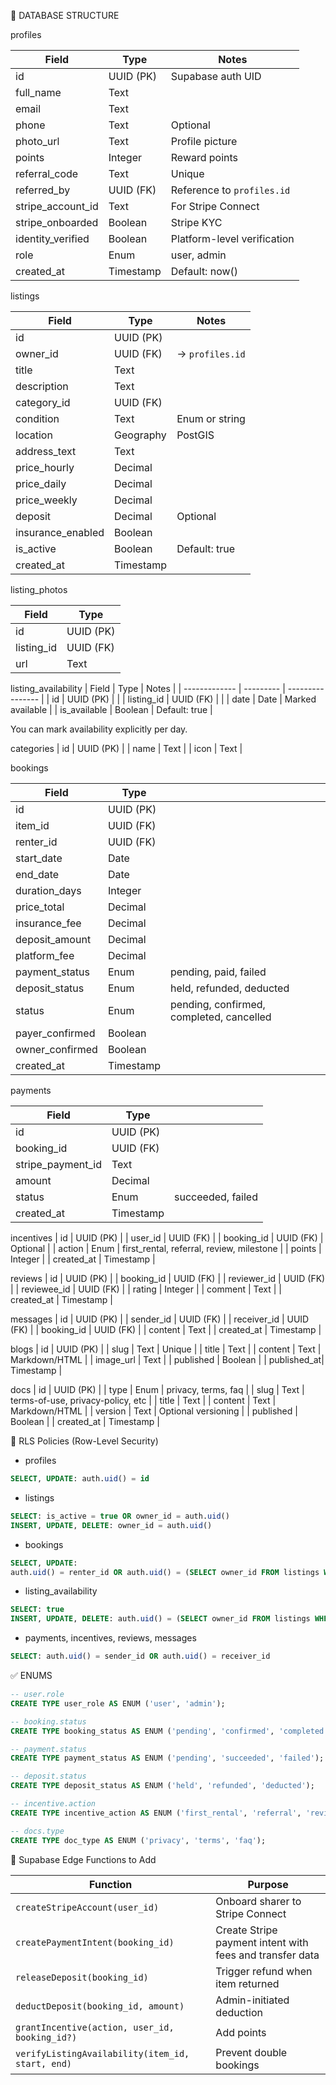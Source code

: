🧱 DATABASE STRUCTURE


profiles

| Field               | Type      | Notes                       |
| ------------------- | --------- | --------------------------- |
| id                  | UUID (PK) | Supabase auth UID           |
| full\_name          | Text      |                             |
| email               | Text      |                             |
| phone               | Text      | Optional                    |
| photo\_url          | Text      | Profile picture             |
| points              | Integer   | Reward points               |
| referral\_code      | Text      | Unique                      |
| referred\_by        | UUID (FK) | Reference to `profiles.id`  |
| stripe\_account\_id | Text      | For Stripe Connect          |
| stripe\_onboarded   | Boolean   | Stripe KYC                  |
| identity\_verified  | Boolean   | Platform-level verification |
| role                | Enum      | user, admin                 |
| created\_at         | Timestamp | Default: now()              |


listings

| Field              | Type      | Notes          |
| ------------------ | --------- | -------------- |
| id                 | UUID (PK) |                |
| owner\_id          | UUID (FK) | → `profiles.id`|
| title              | Text      |                |
| description        | Text      |                |
| category\_id       | UUID (FK) |                |
| condition          | Text      | Enum or string |
| location           | Geography | PostGIS        |
| address\_text      | Text      |                |
| price\_hourly      | Decimal   |                |
| price\_daily       | Decimal   |                |
| price\_weekly      | Decimal   |                |
| deposit            | Decimal   | Optional       |
| insurance\_enabled | Boolean   |                |
| is\_active         | Boolean   | Default: true  |
| created\_at        | Timestamp |                |


listing_photos

| Field       | Type      |
| ----------- | --------- |
| id          | UUID (PK) |
| listing\_id | UUID (FK) |
| url         | Text      |



listing_availability
| Field         | Type      | Notes            |
| ------------- | --------- | ---------------- |
| id            | UUID (PK) |                  |
| listing\_id   | UUID (FK) |                  |
| date          | Date      | Marked available |
| is\_available | Boolean   | Default: true    |


You can mark availability explicitly per day.


categories
| id | UUID (PK) |
| name | Text |
| icon | Text |


bookings

| Field            | Type      |                                          |
| ---------------- | --------- | ---------------------------------------- |
| id               | UUID (PK) |                                          |
| item\_id         | UUID (FK) |                                          |
| renter\_id       | UUID (FK) |                                          |
| start\_date      | Date      |                                          |
| end\_date        | Date      |                                          |
| duration\_days   | Integer   |                                          |
| price\_total     | Decimal   |                                          |
| insurance\_fee   | Decimal   |                                          |
| deposit\_amount  | Decimal   |                                          |
| platform\_fee    | Decimal   |                                          |
| payment\_status  | Enum      | pending, paid, failed                    |
| deposit\_status  | Enum      | held, refunded, deducted                 |
| status           | Enum      | pending, confirmed, completed, cancelled |
| payer\_confirmed | Boolean   |                                          |
| owner\_confirmed | Boolean   |                                          |
| created\_at      | Timestamp |                                          |


payments

| Field               | Type      |                   |
| ------------------- | --------- | ----------------- |
| id                  | UUID (PK) |                   |
| booking\_id         | UUID (FK) |                   |
| stripe\_payment\_id | Text      |                   |
| amount              | Decimal   |                   |
| status              | Enum      | succeeded, failed |
| created\_at         | Timestamp |                   |


incentives
| id | UUID (PK) |
| user_id | UUID (FK) |
| booking_id | UUID (FK) | Optional |
| action | Enum | first_rental, referral, review, milestone |
| points | Integer |
| created_at | Timestamp |

reviews
| id | UUID (PK) |
| booking_id | UUID (FK) |
| reviewer_id | UUID (FK) |
| reviewee_id | UUID (FK) |
| rating | Integer |
| comment | Text |
| created_at | Timestamp |

messages
| id | UUID (PK) |
| sender_id | UUID (FK) |
| receiver_id | UUID (FK) |
| booking_id | UUID (FK) |
| content | Text |
| created_at | Timestamp |

blogs
| id | UUID (PK) |
| slug | Text | Unique |
| title | Text |
| content | Text | Markdown/HTML |
| image_url | Text |
| published | Boolean |
| published_at| Timestamp |

docs
| id | UUID (PK) |
| type | Enum | privacy, terms, faq |
| slug | Text | terms-of-use, privacy-policy, etc |
| title | Text |
| content | Text | Markdown/HTML |
| version | Text | Optional versioning |
| published | Boolean |
| created_at | Timestamp |

🔐 RLS Policies (Row-Level Security)

- profiles
```sql
SELECT, UPDATE: auth.uid() = id
```

- listings
```sql
SELECT: is_active = true OR owner_id = auth.uid()
INSERT, UPDATE, DELETE: owner_id = auth.uid()
```

- bookings
```sql
SELECT, UPDATE:
auth.uid() = renter_id OR auth.uid() = (SELECT owner_id FROM listings WHERE id = item_id)
```

- listing_availability
```sql
SELECT: true
INSERT, UPDATE, DELETE: auth.uid() = (SELECT owner_id FROM listings WHERE id = listing_id)
```

- payments, incentives, reviews, messages
```sql
SELECT: auth.uid() = sender_id OR auth.uid() = receiver_id
```


✅ ENUMS
```sql
-- user.role
CREATE TYPE user_role AS ENUM ('user', 'admin');

-- booking.status
CREATE TYPE booking_status AS ENUM ('pending', 'confirmed', 'completed', 'cancelled');

-- payment.status
CREATE TYPE payment_status AS ENUM ('pending', 'succeeded', 'failed');

-- deposit.status
CREATE TYPE deposit_status AS ENUM ('held', 'refunded', 'deducted');

-- incentive.action
CREATE TYPE incentive_action AS ENUM ('first_rental', 'referral', 'review', 'milestone');

-- docs.type
CREATE TYPE doc_type AS ENUM ('privacy', 'terms', 'faq');
```


🧠 Supabase Edge Functions to Add

| Function                                         | Purpose                                                  |
| ------------------------------------------------ | -------------------------------------------------------- |
| `createStripeAccount(user_id)`                   | Onboard sharer to Stripe Connect                         |
| `createPaymentIntent(booking_id)`                | Create Stripe payment intent with fees and transfer data |
| `releaseDeposit(booking_id)`                     | Trigger refund when item returned                        |
| `deductDeposit(booking_id, amount)`              | Admin-initiated deduction                                |
| `grantIncentive(action, user_id, booking_id?)`   | Add points                                               |
| `verifyListingAvailability(item_id, start, end)` | Prevent double bookings                                  |
